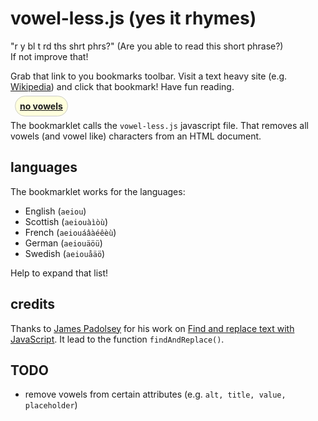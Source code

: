 # vowel-less.js (yes it rhymes)

"r y bl t rd ths shrt phrs?" (Are you able to read this short phrase?)  
If not improve that!

Grab that link to you bookmarks toolbar. Visit a text heavy site (e.g. [Wikipedia](http://en.wikipedia.org/)) and click that bookmark! Have fun reading.	

<a href="javascript:(function(){var%20head=document.getElementsByTagName('head')[0],script=document.createElement('script');script.type='text/javascript';script.src='https://raw.github.com/arolle/vowel-less.js/master/vowel-less.js?'+Math.floor(Math.random()*99999);head.appendChild(script);})();void(0)/*github.com/arolle*/" style="border:1px solid #CCC;background-color:#FFD;padding:.5em;margin:0.5em;border-radius:20px;font-weight:bold;display:inline;text-align:center;">no&nbsp;vowels</a>

The bookmarklet calls the `vowel-less.js` javascript file. That removes all vowels (and vowel like) characters from an HTML document.

## languages
The bookmarklet works for the languages:

- English (`aeiou`)
- Scottish (`aeiouàìòù`)
- French (`aeiouáâàéêèù`)
- German (`aeiouäöü`)
- Swedish (`aeiouåäö`)

Help to expand that list!

## credits
Thanks to [James Padolsey](https://github.com/padolsey/) for his work on [Find and replace text with JavaScript](http://james.padolsey.com/javascript/find-and-replace-text-with-javascript/). It lead to the function `findAndReplace()`.

## TODO

- remove vowels from certain attributes (e.g. `alt, title, value, placeholder`)
